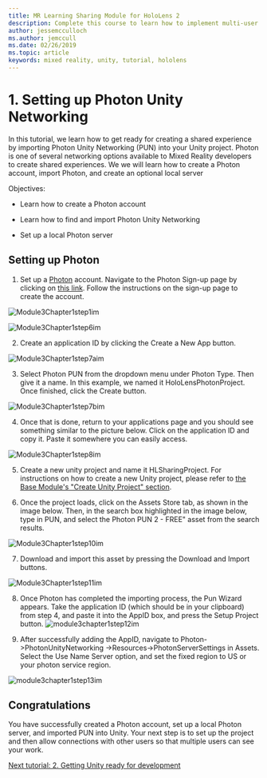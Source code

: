 ```yaml
---
title: MR Learning Sharing Module for HoloLens 2
description: Complete this course to learn how to implement multi-user shared experiences within a HoloLens 2 application.
author: jessemcculloch
ms.author: jemccull
ms.date: 02/26/2019
ms.topic: article
keywords: mixed reality, unity, tutorial, hololens
---
```


#  1. Setting up Photon Unity Networking

In this tutorial, we learn how to get ready for creating a shared experience by importing Photon Unity Networking (PUN) into your Unity project. Photon is one of several networking options available to Mixed Reality developers to create shared experiences. We we will learn how to create a Photon account, import Photon, and create an optional local server

Objectives:

* Learn how to create a Photon account

* Learn how to find and import Photon Unity Networking

* Set up a local Photon server

  

## Setting up Photon

1. Set up a [Photon](https://dashboard.photonengine.com/en-US/Account/SignUp) account. Navigate to the Photon Sign-up page by clicking on [this link](https://dashboard.photonengine.com/en-US/Account/SignUp). Follow the instructions on the sign-up page to create the account. 
   

![Module3Chapter1step1im](images/module3chapter1step1im.PNG)

![Module3Chapter1step6im](images/module3chapter1step6im.PNG)

2. Create an application ID by clicking the Create a New App button.

![Module3Chapter1step7aim](images/module3chapter1step7aim.PNG)

3. Select Photon PUN from the dropdown menu under Photon Type. Then give it a name. In this example, we named it HoloLensPhotonProject. Once finished, click the Create button.

![Module3Chapter1step7bim](images/module3chapter1step7bim.PNG)

4. Once that is done, return to your applications page and you should see something similar to the picture below. Click on the application ID and copy it. Paste it somewhere you can easily access.  

![Module3Chapter1step8im](images/module3chapter1step8im.PNG)

5. Create a new unity project and name it HLSharingProject. For instructions on how to create a new Unity project, please refer to [the Base Module's "Create Unity Project" section](https://docs.microsoft.com/en-us/windows/mixed-reality/mrlearning-base-ch1#create-new-unity-project). 

6. Once the project loads, click on the Assets Store tab, as shown in the image below. Then, in the search box highlighted in the image below, type in PUN, and select the Photon PUN 2 - FREE" asset from the search results. 

![Module3Chapter1step10im](images/module3chapter1step10im.PNG)

7. Download and import this asset by pressing the Download and Import buttons.

![Module3Chapter1step11im](images/module3chapter1step11im.PNG)

8. Once Photon has completed the importing process, the Pun Wizard appears. Take the application ID (which should be in your clipboard) from step 4, and paste it into the AppID box, and press the Setup Project button. 
![module3chapter1step12im](images/module3chapter1step12im.PNG)

9. After successfully adding the AppID, navigate to Photon->PhotonUnityNetworking ->Resources->PhotonServerSettings in Assets. Select the Use Name Server option, and set the fixed region to US or your photon service region.

![module3chapter1step13im](images/module3chapter1step13im.PNG)

## Congratulations

You have successfully created a Photon account, set up a local Photon server, and imported PUN into Unity. Your next step is to set up the project and then allow connections with other users so that multiple users can see your work. 

[Next tutorial: 2. Getting Unity ready for development](mrlearning-sharing(photon)-ch2.md)

